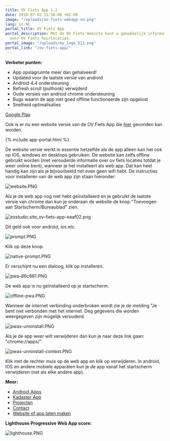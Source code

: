 ```yaml
---
title: OV Fiets App 1.2
date: 2018-07-02 15:58:00 +02:00
image: "/uploads/ov-fiets-webapp-sm.png"
lang: nl-NL
portal_title: OV Fiets App
portal_description: Met de OV Fiets Website kunt u gemakkelijk informatie opzoeken
  over OV Fiets huurlocaties.
portal_image: "/uploads/my_logo_512.png"
portal_link: "/ov-fiets-app/"
---
```


**Verbeter punten:**

* App opslagruimte meer dan gehalveerd!
* Updated voor de laatste versie van android
* Android 4.4 ondersteuning
* Refresh scroll (pullhook) verwijderd
* Oude versies van android chrome ondersteuning
* Bugs waarin de app niet goed offline functioneerde zijn opgelost
* Snelheid optimalisaties

[Google Play](https://play.google.com/store/apps/details?id=com.EchoSierraStudio.Ov_Fiets_App)

Ook is er nu een website versie van de OV Fiets App die [hier](https://esstudio.site/ov-fiets-app/) gevonden kan worden. 

{% include app-portal.html %}

De website versie werkt in essentie hetzelfde als de app alleen kan het ook op IOS, windows en desktops gebruiken. De website kan zelfs offline gebruikt worden (met verouderde informatie over ov fiets locaties totdat je weer online bent), wanneer je het installeert als web app. Dat kan heel handig kan zijn als je bijvoorbeeld net even geen wifi hebt. De instructies voor installeren van de web app zijn staan hieronder:

![website.PNG](/uploads/website.PNG)

Als je de web app nog niet hebt geïnstalleerd en je gebruikt de laatste versie van chrome dan kun je onderaan de website de knop "Toevoegen aan Startscherm/Bureaublad" zien.

![esstudio.site_ov-fiets-app-eaaf02.png](/uploads/esstudio.site_ov-fiets-app-eaaf02.png)

Dit geld ook voor android, ios etc.

![prompt.PNG](/uploads/prompt.PNG)

Klik op deze knop.

![native-prompt.PNG](/uploads/native-prompt.PNG)

Er verschijnt nu een dialoog, klik op installeren.

![pwa-86c881.PNG](/uploads/pwa-86c881.PNG)

De web app is nu geïnstalleerd op je startscherm.

![offline-pwa.PNG](/uploads/offline-pwa.PNG)

Wanneer de internet verbinding onderbroken wordt zie je de melding "Je bent niet verbonden met het internet. Deg gegevens die worden weergegeven zijn mogelijk verouderd.

![pwas-unninstall.PNG](/uploads/pwas-unninstall.PNG)

Als je de app weer wilt verwijderen dan kun je naar deze link gaan: "chrome://apps/".

![pwas-unninstall-context.PNG](/uploads/pwas-unninstall-context.PNG)

Klik met de rechter muis op de web app en klik op verwijderen. In android, IOS en andere mobiele apparaten kun je de app vanaf het startscherm verwijderen (net als elke andere app).

**Meer:**

* [Android Apps](https://play.google.com/store/apps/developer?id=EchoSierraStudio)
* [Kadaster App](https://play.google.com/store/apps/details?id=com.EchoSierraStudio.Kadaster_Kaart)
* [Projecten](https://esstudio.site/)
* [Contact](https://esstudio.site/contact)
* [Website of app laten maken](https://esstudio.site/contact)

**Lighthouse Progressive Web App score:**

![lighthouse.PNG](/uploads/lighthouse.PNG)